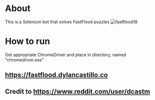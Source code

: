 ﻿# About
This is a Selenium bot that solves FastFlood puzzles
![fastflood18](https://user-images.githubusercontent.com/22464103/156909693-714a8e6a-9429-4848-a9bb-b90b11c5f46a.gif)

# How to run

Get appropriate ChromeDriver and place in directory, named "chromedriver.exe"

## https://fastflood.dylancastillo.co
## Credit to https://www.reddit.com/user/dcastm
